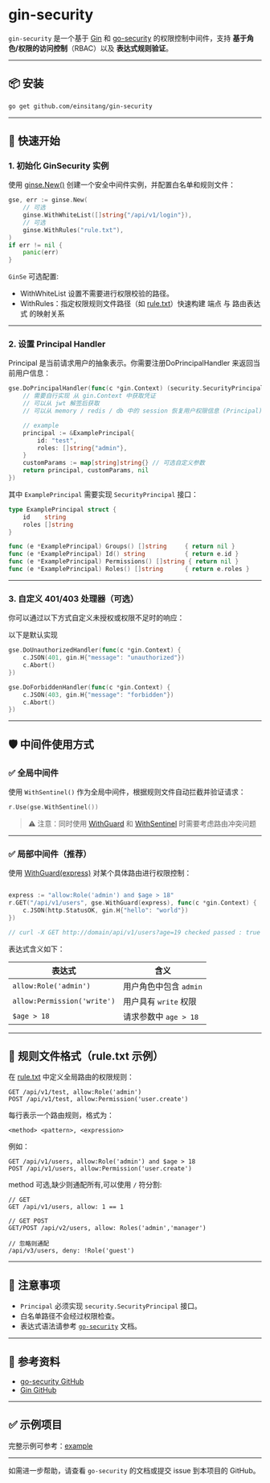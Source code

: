# gin-security

`gin-security` 是一个基于 [Gin](https://github.com/gin-gonic/gin) 和 [go-security](https://github.com/einsitang/go-security) 的权限控制中间件，支持 **基于角色/权限的访问控制**（RBAC）以及 **表达式规则验证**。

---

## 📦 安装

```bash
go get github.com/einsitang/gin-security
```

---

## 🔐 快速开始

### 1. 初始化 GinSecurity 实例

使用 [ginse.New()](file:///Users/einsitang/github/sevlow/gin-security/security.go#L208-L232) 创建一个安全中间件实例，并配置白名单和规则文件：

```go
gse, err := ginse.New(
    // 可选
    ginse.WithWhiteList([]string{"/api/v1/login"}),
    // 可选
    ginse.WithRules("rule.txt"),
)
if err != nil {
    panic(err)
}
```

`GinSe` 可选配置:
- WithWhiteList 设置不需要进行权限校验的路径。
- WithRules：指定权限规则文件路径（如 [rule.txt](./example/rule.txt)）快速构建 端点 与 路由表达式 的映射关系

---

### 2. 设置 Principal Handler

Principal 是当前请求用户的抽象表示。你需要注册DoPrincipalHandler 来返回当前用户信息：

```go
gse.DoPrincipalHandler(func(c *gin.Context) (security.SecurityPrincipal, map[string]string, error) {
    // 需要自行实现 从 gin.Context 中获取凭证
    // 可以从 jwt 解签后获取
    // 可以从 memory / redis / db 中的 session 恢复用户权限信息 (Principal)

    // example
    principal := &ExamplePrincipal{
        id: "test",
        roles: []string{"admin"},
    }
    customParams := map[string]string{} // 可选自定义参数
    return principal, customParams, nil
})
```

其中 `ExamplePrincipal` 需要实现 `SecurityPrincipal` 接口：

```go
type ExamplePrincipal struct {
    id    string
    roles []string
}

func (e *ExamplePrincipal) Groups() []string     { return nil }
func (e *ExamplePrincipal) Id() string           { return e.id }
func (e *ExamplePrincipal) Permissions() []string { return nil }
func (e *ExamplePrincipal) Roles() []string      { return e.roles }
```

---

### 3. 自定义 401/403 处理器（可选）

你可以通过以下方式自定义未授权或权限不足时的响应：

以下是默认实现

```go
gse.DoUnauthorizedHandler(func(c *gin.Context) {
    c.JSON(401, gin.H{"message": "unauthorized"})
    c.Abort()
})

gse.DoForbiddenHandler(func(c *gin.Context) {
    c.JSON(403, gin.H{"message": "forbidden"})
    c.Abort()
})
```

---

## 🛡️ 中间件使用方式

### ✅ 全局中间件

使用 `WithSentinel()` 作为全局中间件，根据规则文件自动拦截并验证请求：

```go
r.Use(gse.WithSentinel())
```

> ⚠️ 注意：同时使用 [WithGuard](./security.go#L29-L29) 和 [WithSentinel](./security.go#L22-L22) 时需要考虑路由冲突问题

---

### ✅ 局部中间件（推荐）

使用 [WithGuard(express)](./security.go#L120-L175) 对某个具体路由进行权限控制：

```go

express := "allow:Role('admin') and $age > 18"
r.GET("/api/v1/users", gse.WithGuard(express), func(c *gin.Context) {
    c.JSON(http.StatusOK, gin.H{"hello": "world"})
})

// curl -X GET http://domain/api/v1/users?age=19 checked passed : true
```

表达式含义如下：

| 表达式                         | 含义                        |
|------------------------------|-----------------------------|
| `allow:Role('admin')`        | 用户角色中包含 `admin`       |
| `allow:Permission('write')`  | 用户具有 `write` 权限         |
| `$age > 18`                  | 请求参数中 `age > 18`        |

---

## 🧩 规则文件格式（rule.txt 示例）

在 [rule.txt](./example/rule.txt) 中定义全局路由的权限规则：

```
GET /api/v1/test, allow:Role('admin')
POST /api/v1/test, allow:Permission('user.create')
```

每行表示一个路由规则，格式为：

```
<method> <pattern>, <expression>
```

例如：

```
GET /api/v1/users, allow:Role('admin') and $age > 18
POST /api/v1/users, allow:Permission('user.create')
```

method 可选,缺少则通配所有,可以使用 `/` 符分割:

```
// GET
GET /api/v1/users, allow: 1 == 1

// GET POST
GET/POST /api/v2/users, allow: Roles('admin','manager')

// 忽略则通配
/api/v3/users, deny: !Role('guest')
```
---

## 📌 注意事项

- `Principal` 必须实现 `security.SecurityPrincipal` 接口。
- 白名单路径不会经过权限检查。
- 表达式语法请参考 [`go-security`](https://github.com/einsitang/go-security) 文档。

---

## 📘 参考资料

- [go-security GitHub](https://github.com/einsitang/go-security)
- [Gin GitHub](https://github.com/gin-gonic/gin)

---

## ✅ 示例项目

完整示例可参考：[example](./example)

--- 

如需进一步帮助，请查看 `go-security` 的文档或提交 issue 到本项目的 GitHub。